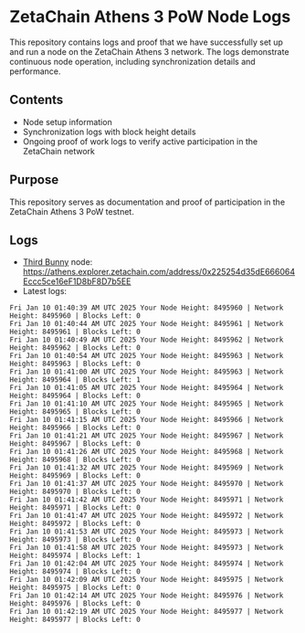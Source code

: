# ZetaChain Athens 3 PoW Node Logs
This repository contains logs and proof that we have successfully set up and run a node on the ZetaChain Athens 3 network. The logs demonstrate continuous node operation, including synchronization details and performance.

## Contents
- Node setup information
- Synchronization logs with block height details
- Ongoing proof of work logs to verify active participation in the ZetaChain network

## Purpose
This repository serves as documentation and proof of participation in the ZetaChain Athens 3 PoW testnet.

## Logs

- [Third Bunny](https://thirdbunny.xyz/) node: https://athens.explorer.zetachain.com/address/0x225254d35dE666064Eccc5ce16eF1D8bF8D7b5EE
- Latest logs:
```
Fri Jan 10 01:40:39 AM UTC 2025 Your Node Height: 8495960 | Network Height: 8495960 | Blocks Left: 0
Fri Jan 10 01:40:44 AM UTC 2025 Your Node Height: 8495961 | Network Height: 8495961 | Blocks Left: 0
Fri Jan 10 01:40:49 AM UTC 2025 Your Node Height: 8495962 | Network Height: 8495962 | Blocks Left: 0
Fri Jan 10 01:40:54 AM UTC 2025 Your Node Height: 8495963 | Network Height: 8495963 | Blocks Left: 0
Fri Jan 10 01:41:00 AM UTC 2025 Your Node Height: 8495963 | Network Height: 8495964 | Blocks Left: 1
Fri Jan 10 01:41:05 AM UTC 2025 Your Node Height: 8495964 | Network Height: 8495964 | Blocks Left: 0
Fri Jan 10 01:41:10 AM UTC 2025 Your Node Height: 8495965 | Network Height: 8495965 | Blocks Left: 0
Fri Jan 10 01:41:15 AM UTC 2025 Your Node Height: 8495966 | Network Height: 8495966 | Blocks Left: 0
Fri Jan 10 01:41:21 AM UTC 2025 Your Node Height: 8495967 | Network Height: 8495967 | Blocks Left: 0
Fri Jan 10 01:41:26 AM UTC 2025 Your Node Height: 8495968 | Network Height: 8495968 | Blocks Left: 0
Fri Jan 10 01:41:32 AM UTC 2025 Your Node Height: 8495969 | Network Height: 8495969 | Blocks Left: 0
Fri Jan 10 01:41:37 AM UTC 2025 Your Node Height: 8495970 | Network Height: 8495970 | Blocks Left: 0
Fri Jan 10 01:41:42 AM UTC 2025 Your Node Height: 8495971 | Network Height: 8495971 | Blocks Left: 0
Fri Jan 10 01:41:47 AM UTC 2025 Your Node Height: 8495972 | Network Height: 8495972 | Blocks Left: 0
Fri Jan 10 01:41:53 AM UTC 2025 Your Node Height: 8495973 | Network Height: 8495973 | Blocks Left: 0
Fri Jan 10 01:41:58 AM UTC 2025 Your Node Height: 8495973 | Network Height: 8495974 | Blocks Left: 1
Fri Jan 10 01:42:04 AM UTC 2025 Your Node Height: 8495974 | Network Height: 8495974 | Blocks Left: 0
Fri Jan 10 01:42:09 AM UTC 2025 Your Node Height: 8495975 | Network Height: 8495975 | Blocks Left: 0
Fri Jan 10 01:42:14 AM UTC 2025 Your Node Height: 8495976 | Network Height: 8495976 | Blocks Left: 0
Fri Jan 10 01:42:19 AM UTC 2025 Your Node Height: 8495977 | Network Height: 8495977 | Blocks Left: 0
```
